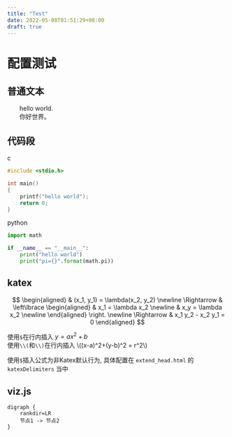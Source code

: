 ```yaml
---
title: "Test"
date: 2022-05-08T01:51:29+08:00
draft: true
---
```


# 配置测试

## 普通文本
&emsp;&emsp;hello world.  
&emsp;&emsp;你好世界。  

## 代码段
c
```c
#include <stdio.h>

int main()
{
    printf("hello world");
    return 0;
}
```

python
```python
import math

if __name__ == "__main__":
    print("hello world")
    print("pi={}".format(math.pi))
```

## katex

$$
\begin{aligned}
& (x_1, y_1) = \lambda(x_2, y_2) \newline
\Rightarrow & \left\lbrace
\begin{aligned}
& x_1 = \lambda x_2 \newline
& x_y = \lambda x_2 \newline
\end{aligned}
\right. \newline
\Rightarrow & x_1 y_2 - x_2 y_1 = 0
\end{aligned}
$$

使用`$`在行内插入 $y = ax^2 + b$  
使用`\\(`和`\\)`在行内插入 \\((x-a)^2+(y-b)^2 = r^2\\)  

使用`$`插入公式为非Katex默认行为, 具体配置在 `extend_head.html` 的 `katexDelimiters` 当中

## viz.js
```graphviz
digraph {
    rankdir=LR
    节点1 -> 节点2
}
```